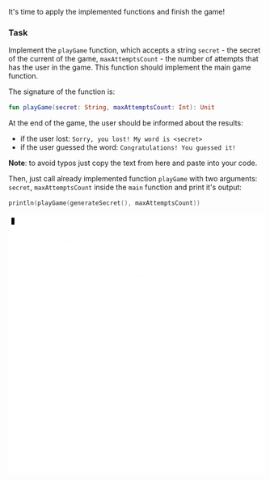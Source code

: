 It's time to apply the implemented functions and finish the game!

### Task

Implement the `playGame` function,
which accepts a string `secret` - the secret of the current of the game,
`maxAttemptsCount` - the number of attempts that has the user in the game.
This function should implement the main game function.

<div class="hint" title="Click me to see the new signature of the playGame function">

The signature of the function is:
```kotlin
fun playGame(secret: String, maxAttemptsCount: Int): Unit
```
</div>

At the end of the game, the user should be informed about the results:
- if the user lost: `Sorry, you lost! My word is <secret>`
- if the user guessed the word: `Congratulations! You guessed it!`

**Note**: to avoid typos just copy the text from here and paste into your code.

Then, just call already implemented function `playGame` with two arguments: `secret`, `maxAttemptsCount` inside the `main` function and print it's output:
```kotlin
println(playGame(generateSecret(), maxAttemptsCount))
```

<div class="hint" title="Click me to see the game's example">

![The game's example](../../utils/src/main/resources/images/part1/hangman/game.gif "The game's example")

</div>
